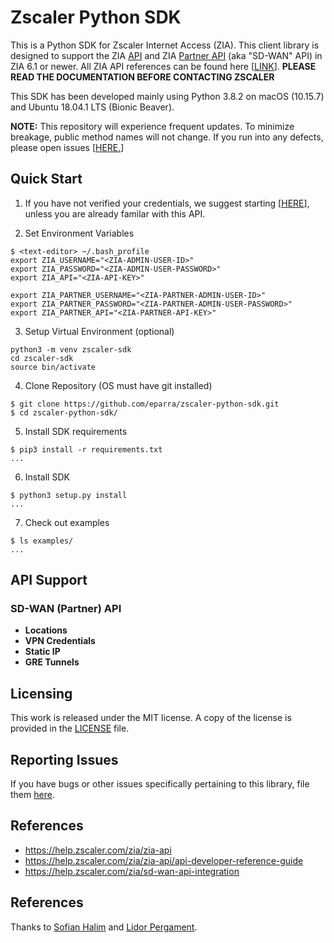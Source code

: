 # Zscaler Python SDK 

This is a Python SDK for Zscaler Internet Access (ZIA).  This client library is designed to support the ZIA [API](https://help.zscaler.com/zia/zia-api) and ZIA [Partner API](https://help.zscaler.com/zia/sd-wan-api-integration) (aka "SD-WAN" API) in ZIA 6.1 or newer.  All ZIA API references can be found here [[LINK](https://help.zscaler.com/zia/zia-api)].  **PLEASE READ THE DOCUMENTATION BEFORE CONTACTING ZSCALER**

This SDK has been developed mainly using Python 3.8.2 on macOS (10.15.7) and Ubuntu 18.04.1 LTS (Bionic Beaver).  

**NOTE:** This repository will experience frequent updates.  To minimize breakage, public method names will not change.  If you run into any defects, please open issues [[HERE.](https://github.com/eparra/zscaler-python-sdk/issues)]   

## Quick Start 

1) If you have not verified your credentials, we suggest starting [[HERE](https://help.zscaler.com/zia/configuring-postman-rest-api-client)], unless you are already familar with this API.

2) Set Environment Variables   
 
```
$ <text-editor> ~/.bash_profile 
export ZIA_USERNAME="<ZIA-ADMIN-USER-ID>"
export ZIA_PASSWORD="<ZIA-ADMIN-USER-PASSWORD>"
export ZIA_API="<ZIA-API-KEY>" 

export ZIA_PARTNER_USERNAME="<ZIA-PARTNER-ADMIN-USER-ID>"
export ZIA_PARTNER_PASSWORD="<ZIA-PARTNER-ADMIN-USER-PASSWORD>"
export ZIA_PARTNER_API="<ZIA-PARTNER-API-KEY>"
```

3) Setup Virtual Environment (optional)

```
python3 -m venv zscaler-sdk
cd zscaler-sdk 
source bin/activate
```
        
4) Clone Repository (OS must have git installed)

```
$ git clone https://github.com/eparra/zscaler-python-sdk.git
$ cd zscaler-python-sdk/
```

5) Install SDK requirements

```
$ pip3 install -r requirements.txt
...
```

6) Install SDK

```
$ python3 setup.py install
...
```

7) Check out examples

```
$ ls examples/
...
```

## API Support

### SD-WAN (Partner) API

* **Locations**
* **VPN Credentials**
* **Static IP**
* **GRE Tunnels**


## Licensing

This work is released under the MIT license. A copy of the license is provided in the [LICENSE](https://github.com/eparra/zscaler-python-sdk/blob/master/LICENSE) file.

## Reporting Issues

If you have bugs or other issues specifically pertaining to this library, file them [here](https://github.com/eparra/zscaler-python-sdk/issues).

## References

* https://help.zscaler.com/zia/zia-api
* https://help.zscaler.com/zia/zia-api/api-developer-reference-guide
* https://help.zscaler.com/zia/sd-wan-api-integration

## References

Thanks to [Sofian Halim](https://www.linkedin.com/in/sofian-halim-9237b25/) and [Lidor Pergament](https://www.linkedin.com/in/lidorp/).
